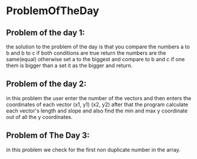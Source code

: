 # ProblemOfTheDay

## Problem of the day 1:
the solution to the problem of the day is that you compare the numbers a to b and b to c
if both conditions are true return the numbers are the same(equal) otherwise set a to the biggest and compare to b and c if one them is bigger than a set it as the bigger and return.

## Problem of the day 2:
in this problem the user enter the number of the vectors and then enters the coordinates of each vector (x1, y1) (x2, y2)
after that the program calculate each vector's length and slope and also find the min and max y coordinate out of all the y coordinates.

## Problem of The Day 3:
in this problem we check for the first non duplicate number in the array.

